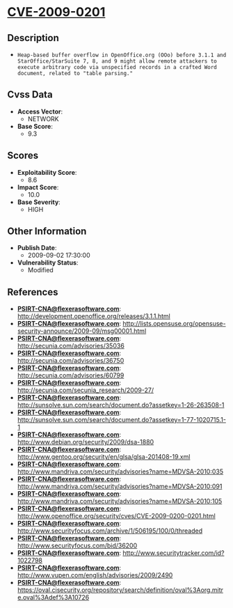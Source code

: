 
# [CVE-2009-0201](https://cve.mitre.org/cgi-bin/cvename.cgi?name=CVE-2009-0201)

## Description

- `Heap-based buffer overflow in OpenOffice.org (OOo) before 3.1.1 and StarOffice/StarSuite 7, 8, and 9 might allow remote attackers to execute arbitrary code via unspecified records in a crafted Word document, related to "table parsing."`

## Cvss Data

- **Access Vector**:
  - NETWORK
- **Base Score**:
  - 9.3

## Scores

- **Exploitability Score**:
  - 8.6
- **Impact Score**:
  - 10.0
- **Base Severity**:
  - HIGH

## Other Information

- **Publish Date**:
  - 2009-09-02 17:30:00
- **Vulnerability Status**:
  - Modified

## References

- **PSIRT-CNA@flexerasoftware.com**: http://development.openoffice.org/releases/3.1.1.html
- **PSIRT-CNA@flexerasoftware.com**: http://lists.opensuse.org/opensuse-security-announce/2009-09/msg00001.html
- **PSIRT-CNA@flexerasoftware.com**: http://secunia.com/advisories/35036
- **PSIRT-CNA@flexerasoftware.com**: http://secunia.com/advisories/36750
- **PSIRT-CNA@flexerasoftware.com**: http://secunia.com/advisories/60799
- **PSIRT-CNA@flexerasoftware.com**: http://secunia.com/secunia_research/2009-27/
- **PSIRT-CNA@flexerasoftware.com**: http://sunsolve.sun.com/search/document.do?assetkey=1-26-263508-1
- **PSIRT-CNA@flexerasoftware.com**: http://sunsolve.sun.com/search/document.do?assetkey=1-77-1020715.1-1
- **PSIRT-CNA@flexerasoftware.com**: http://www.debian.org/security/2009/dsa-1880
- **PSIRT-CNA@flexerasoftware.com**: http://www.gentoo.org/security/en/glsa/glsa-201408-19.xml
- **PSIRT-CNA@flexerasoftware.com**: http://www.mandriva.com/security/advisories?name=MDVSA-2010:035
- **PSIRT-CNA@flexerasoftware.com**: http://www.mandriva.com/security/advisories?name=MDVSA-2010:091
- **PSIRT-CNA@flexerasoftware.com**: http://www.mandriva.com/security/advisories?name=MDVSA-2010:105
- **PSIRT-CNA@flexerasoftware.com**: http://www.openoffice.org/security/cves/CVE-2009-0200-0201.html
- **PSIRT-CNA@flexerasoftware.com**: http://www.securityfocus.com/archive/1/506195/100/0/threaded
- **PSIRT-CNA@flexerasoftware.com**: http://www.securityfocus.com/bid/36200
- **PSIRT-CNA@flexerasoftware.com**: http://www.securitytracker.com/id?1022798
- **PSIRT-CNA@flexerasoftware.com**: http://www.vupen.com/english/advisories/2009/2490
- **PSIRT-CNA@flexerasoftware.com**: https://oval.cisecurity.org/repository/search/definition/oval%3Aorg.mitre.oval%3Adef%3A10726
